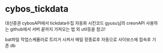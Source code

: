# cybos_tickdata
대신증권 cybosAPI에서 tickdata수집 자동화 시킨코드
gyusu님의 creonAPI 사용하는 github에서 서버 끝까지 가져오는 법 외 util등을 참고! 

bat파일 작업스케쥴러로 트리거 시켜서 매일 장종료후 자동으로 사이보스에 접속후 기존 db 


